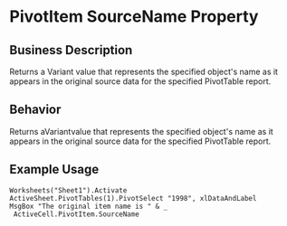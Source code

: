 # PivotItem SourceName Property

## Business Description
Returns a Variant value that represents the specified object's name as it appears in the original source data for the specified PivotTable report.

## Behavior
Returns aVariantvalue that represents the specified object's name as it appears in the original source data for the specified PivotTable report.

## Example Usage
```vba
Worksheets("Sheet1").Activate 
ActiveSheet.PivotTables(1).PivotSelect "1998", xlDataAndLabel 
MsgBox "The original item name is " & _ 
 ActiveCell.PivotItem.SourceName
```